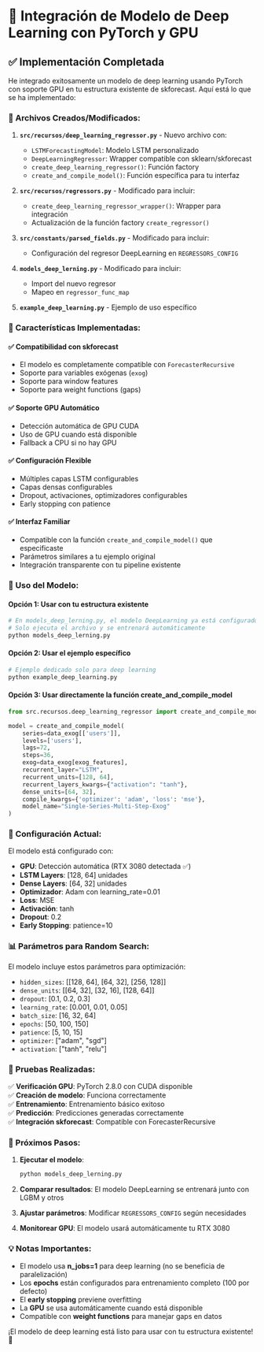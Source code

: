 # 🧠 Integración de Modelo de Deep Learning con PyTorch y GPU

## ✅ Implementación Completada

He integrado exitosamente un modelo de deep learning usando PyTorch con soporte GPU en tu estructura existente de skforecast. Aquí está lo que se ha implementado:

### 📁 Archivos Creados/Modificados:

1. **`src/recursos/deep_learning_regressor.py`** - Nuevo archivo con:
   - `LSTMForecastingModel`: Modelo LSTM personalizado
   - `DeepLearningRegressor`: Wrapper compatible con sklearn/skforecast
   - `create_deep_learning_regressor()`: Función factory
   - `create_and_compile_model()`: Función específica para tu interfaz

2. **`src/recursos/regressors.py`** - Modificado para incluir:
   - `create_deep_learning_regressor_wrapper()`: Wrapper para integración
   - Actualización de la función factory `create_regressor()`

3. **`src/constants/parsed_fields.py`** - Modificado para incluir:
   - Configuración del regresor DeepLearning en `REGRESSORS_CONFIG`

4. **`models_deep_lerning.py`** - Modificado para incluir:
   - Import del nuevo regresor
   - Mapeo en `regressor_func_map`

5. **`example_deep_learning.py`** - Ejemplo de uso específico

### 🚀 Características Implementadas:

#### ✅ Compatibilidad con skforecast
- El modelo es completamente compatible con `ForecasterRecursive`
- Soporte para variables exógenas (`exog`)
- Soporte para window features
- Soporte para weight functions (gaps)

#### ✅ Soporte GPU Automático
- Detección automática de GPU CUDA
- Uso de GPU cuando está disponible
- Fallback a CPU si no hay GPU

#### ✅ Configuración Flexible
- Múltiples capas LSTM configurables
- Capas densas configurables
- Dropout, activaciones, optimizadores configurables
- Early stopping con patience

#### ✅ Interfaz Familiar
- Compatible con la función `create_and_compile_model()` que especificaste
- Parámetros similares a tu ejemplo original
- Integración transparente con tu pipeline existente

### 🔧 Uso del Modelo:

#### Opción 1: Usar con tu estructura existente
```python
# En models_deep_lerning.py, el modelo DeepLearning ya está configurado
# Solo ejecuta el archivo y se entrenará automáticamente
python models_deep_lerning.py
```

#### Opción 2: Usar el ejemplo específico
```python
# Ejemplo dedicado solo para deep learning
python example_deep_learning.py
```

#### Opción 3: Usar directamente la función create_and_compile_model
```python
from src.recursos.deep_learning_regressor import create_and_compile_model

model = create_and_compile_model(
    series=data_exog[['users']],
    levels=['users'],
    lags=72,
    steps=36,
    exog=data_exog[exog_features],
    recurrent_layer="LSTM",
    recurrent_units=[128, 64],
    recurrent_layers_kwargs={"activation": "tanh"},
    dense_units=[64, 32],
    compile_kwargs={'optimizer': 'adam', 'loss': 'mse'},
    model_name="Single-Series-Multi-Step-Exog"
)
```

### 🎯 Configuración Actual:

El modelo está configurado con:
- **GPU**: Detección automática (RTX 3080 detectada ✅)
- **LSTM Layers**: [128, 64] unidades
- **Dense Layers**: [64, 32] unidades
- **Optimizador**: Adam con learning_rate=0.01
- **Loss**: MSE
- **Activación**: tanh
- **Dropout**: 0.2
- **Early Stopping**: patience=10

### 📊 Parámetros para Random Search:

El modelo incluye estos parámetros para optimización:
- `hidden_sizes`: [[128, 64], [64, 32], [256, 128]]
- `dense_units`: [[64, 32], [32, 16], [128, 64]]
- `dropout`: [0.1, 0.2, 0.3]
- `learning_rate`: [0.001, 0.01, 0.05]
- `batch_size`: [16, 32, 64]
- `epochs`: [50, 100, 150]
- `patience`: [5, 10, 15]
- `optimizer`: ["adam", "sgd"]
- `activation`: ["tanh", "relu"]

### 🧪 Pruebas Realizadas:

✅ **Verificación GPU**: PyTorch 2.8.0 con CUDA disponible  
✅ **Creación de modelo**: Funciona correctamente  
✅ **Entrenamiento**: Entrenamiento básico exitoso  
✅ **Predicción**: Predicciones generadas correctamente  
✅ **Integración skforecast**: Compatible con ForecasterRecursive  

### 🚀 Próximos Pasos:

1. **Ejecutar el modelo**: 
   ```bash
   python models_deep_lerning.py
   ```

2. **Comparar resultados**: El modelo DeepLearning se entrenará junto con LGBM y otros

3. **Ajustar parámetros**: Modificar `REGRESSORS_CONFIG` según necesidades

4. **Monitorear GPU**: El modelo usará automáticamente tu RTX 3080

### 💡 Notas Importantes:

- El modelo usa **n_jobs=1** para deep learning (no se beneficia de paralelización)
- Los **epochs** están configurados para entrenamiento completo (100 por defecto)
- El **early stopping** previene overfitting
- La **GPU** se usa automáticamente cuando está disponible
- Compatible con **weight functions** para manejar gaps en datos

¡El modelo de deep learning está listo para usar con tu estructura existente! 🎉
